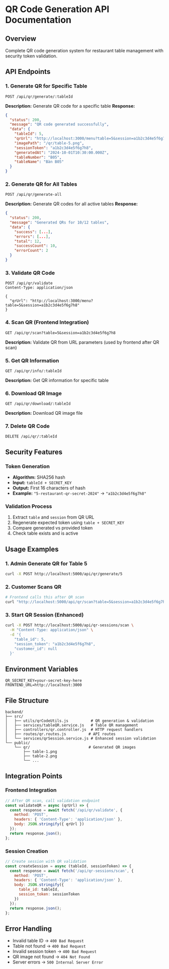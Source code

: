 # QR Code Generation API Documentation

## Overview
Complete QR code generation system for restaurant table management with security token validation.

## API Endpoints

### 1. Generate QR for Specific Table
```http
POST /api/qr/generate/:tableId
```
**Description:** Generate QR code for a specific table
**Response:**
```json
{
  "status": 200,
  "message": "QR code generated successfully",
  "data": {
    "tableId": 5,
    "qrUrl": "http://localhost:3000/menu?table=5&session=a1b2c3d4e5f6g7h8",
    "imagePath": "/qr/table-5.png",
    "sessionToken": "a1b2c3d4e5f6g7h8",
    "generatedAt": "2024-10-01T10:30:00.000Z",
    "tableNumber": "B05",
    "tableName": "Bàn B05"
  }
}
```

### 2. Generate QR for All Tables
```http
POST /api/qr/generate-all
```
**Description:** Generate QR codes for all active tables
**Response:**
```json
{
  "status": 200,
  "message": "Generated QRs for 10/12 tables",
  "data": {
    "success": [...],
    "errors": [...],
    "total": 12,
    "successCount": 10,
    "errorCount": 2
  }
}
```

### 3. Validate QR Code
```http
POST /api/qr/validate
Content-Type: application/json

{
  "qrUrl": "http://localhost:3000/menu?table=5&session=a1b2c3d4e5f6g7h8"
}
```

### 4. Scan QR (Frontend Integration)
```http
GET /api/qr/scan?table=5&session=a1b2c3d4e5f6g7h8
```
**Description:** Validate QR from URL parameters (used by frontend after QR scan)

### 5. Get QR Information
```http
GET /api/qr/info/:tableId
```
**Description:** Get QR information for specific table

### 6. Download QR Image
```http
GET /api/qr/download/:tableId
```
**Description:** Download QR image file

### 7. Delete QR Code
```http
DELETE /api/qr/:tableId
```

## Security Features

### Token Generation
- **Algorithm:** SHA256 hash
- **Input:** `tableId + SECRET_KEY`
- **Output:** First 16 characters of hash
- **Example:** `"5-restaurant-qr-secret-2024"` → `"a1b2c3d4e5f6g7h8"`

### Validation Process
1. Extract `table` and `session` from QR URL
2. Regenerate expected token using `table + SECRET_KEY`
3. Compare generated vs provided token
4. Check table exists and is active

## Usage Examples

### 1. Admin Generate QR for Table 5
```bash
curl -X POST http://localhost:5000/api/qr/generate/5
```

### 2. Customer Scans QR
```bash
# Frontend calls this after QR scan
curl "http://localhost:5000/api/qr/scan?table=5&session=a1b2c3d4e5f6g7h8"
```

### 3. Start QR Session (Enhanced)
```bash
curl -X POST http://localhost:5000/api/qr-sessions/scan \
  -H "Content-Type: application/json" \
  -d '{
    "table_id": 5,
    "session_token": "a1b2c3d4e5f6g7h8",
    "customer_id": null
  }'
```

## Environment Variables
```env
QR_SECRET_KEY=your-secret-key-here
FRONTEND_URL=http://localhost:3000
```

## File Structure
```
backend/
├── src/
│   ├── utils/qrCodeUtils.js          # QR generation & validation
│   ├── services/tableQR.service.js   # Table QR management
│   ├── controllers/qr.controller.js  # HTTP request handlers
│   ├── routes/qr.routes.js          # API routes
│   └── services/qrSession.service.js # Enhanced session validation
└── public/
    └── qr/                          # Generated QR images
        ├── table-1.png
        ├── table-2.png
        └── ...
```

## Integration Points

### Frontend Integration
```javascript
// After QR scan, call validation endpoint
const validateQR = async (qrUrl) => {
  const response = await fetch('/api/qr/validate', {
    method: 'POST',
    headers: { 'Content-Type': 'application/json' },
    body: JSON.stringify({ qrUrl })
  });
  return response.json();
};
```

### Session Creation
```javascript
// Create session with QR validation
const createSession = async (tableId, sessionToken) => {
  const response = await fetch('/api/qr-sessions/scan', {
    method: 'POST',
    headers: { 'Content-Type': 'application/json' },
    body: JSON.stringify({ 
      table_id: tableId,
      session_token: sessionToken
    })
  });
  return response.json();
};
```

## Error Handling
- Invalid table ID → `400 Bad Request`
- Table not found → `400 Bad Request`
- Invalid session token → `400 Bad Request`
- QR image not found → `404 Not Found`
- Server errors → `500 Internal Server Error`